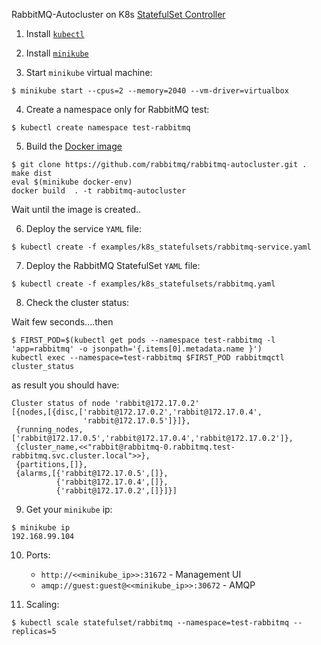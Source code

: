 RabbitMQ-Autocluster on K8s  [StatefulSet  Controller](https://kubernetes.io/docs/concepts/workloads/controllers/statefulset/)   

1. Install [`kubectl`](https://kubernetes.io/docs/tasks/tools/install-kubectl/)


2. Install [`minikube`](https://kubernetes.io/docs/tasks/tools/install-minikube/)


3. Start `minikube` virtual machine:
```
$ minikube start --cpus=2 --memory=2040 --vm-driver=virtualbox
```

4. Create a namespace only for RabbitMQ test:
```
$ kubectl create namespace test-rabbitmq
```
5. Build the [Docker image](https://github.com/rabbitmq/rabbitmq-autocluster/blob/master/Dockerfile)
```
$ git clone https://github.com/rabbitmq/rabbitmq-autocluster.git .
make dist
eval $(minikube docker-env)
docker build  . -t rabbitmq-autocluster
```
Wait until the image is created..

6. Deploy the service `YAML` file:

```
$ kubectl create -f examples/k8s_statefulsets/rabbitmq-service.yaml
```
7. Deploy the RabbitMQ StatefulSet `YAML` file:

```
$ kubectl create -f examples/k8s_statefulsets/rabbitmq.yaml
```
8. Check the cluster status:

Wait  few seconds....then 

```
$ FIRST_POD=$(kubectl get pods --namespace test-rabbitmq -l 'app=rabbitmq' -o jsonpath='{.items[0].metadata.name }')
kubectl exec --namespace=test-rabbitmq $FIRST_POD rabbitmqctl cluster_status
```
as result you should have:
```
Cluster status of node 'rabbit@172.17.0.2'
[{nodes,[{disc,['rabbit@172.17.0.2','rabbit@172.17.0.4',
                'rabbit@172.17.0.5']}]},
 {running_nodes,['rabbit@172.17.0.5','rabbit@172.17.0.4','rabbit@172.17.0.2']},
 {cluster_name,<<"rabbit@rabbitmq-0.rabbitmq.test-rabbitmq.svc.cluster.local">>},
 {partitions,[]},
 {alarms,[{'rabbit@172.17.0.5',[]},
          {'rabbit@172.17.0.4',[]},
          {'rabbit@172.17.0.2',[]}]}]
```

9. Get your `minikube` ip:
```
$ minikube ip
192.168.99.104
```
10. Ports:
	* `http://<<minikube_ip>>:31672` - Management UI
	* `amqp://guest:guest@<<minikube_ip>>:30672` - AMQP

11. Scaling:
```
$ kubectl scale statefulset/rabbitmq --namespace=test-rabbitmq --replicas=5
```



